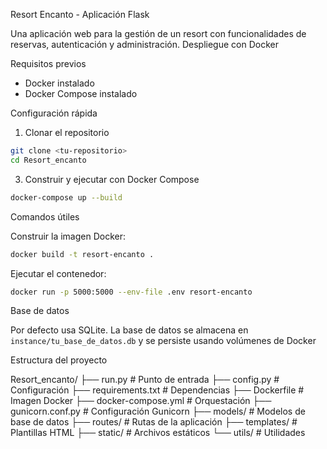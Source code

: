  Resort Encanto - Aplicación Flask

Una aplicación web para la gestión de un resort con funcionalidades de reservas, autenticación y administración.
 Despliegue con Docker

Requisitos previos
- Docker instalado
- Docker Compose instalado

Configuración rápida

1. Clonar el repositorio
```bash
git clone <tu-repositorio>
cd Resort_encanto
```



3. Construir y ejecutar con Docker Compose
```bash
docker-compose up --build
```



 Comandos útiles

Construir la imagen Docker:
```bash
docker build -t resort-encanto .
```

Ejecutar el contenedor:
```bash
docker run -p 5000:5000 --env-file .env resort-encanto
```




 Base de datos

Por defecto usa SQLite. La base de datos se almacena en `instance/tu_base_de_datos.db` y se persiste usando volúmenes de Docker


Estructura del proyecto

Resort_encanto/
├── run.py                 # Punto de entrada
├── config.py             # Configuración
├── requirements.txt      # Dependencias
├── Dockerfile           # Imagen Docker
├── docker-compose.yml   # Orquestación
├── gunicorn.conf.py     # Configuración Gunicorn
├── models/              # Modelos de base de datos
├── routes/              # Rutas de la aplicación
├── templates/           # Plantillas HTML
├── static/              # Archivos estáticos
└── utils/               # Utilidades
```
